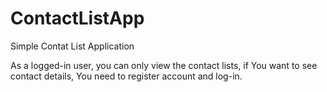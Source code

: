 # ContactListApp

Simple Contat List Application

As a logged-in user, you can only view the contact lists, if You want to see contact details, You need to register account and log-in.
